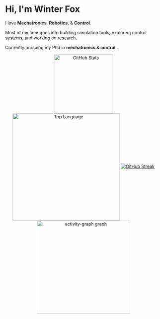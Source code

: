 # Hi, I'm Winter Fox

I love **Mechatronics**, **Robotics**, & **Control**.

Most of my time goes into building simulation tools, exploring control systems, and working on research.  

Currently pursuing my Phd in **mechatronics & control**.

<div align="center" id="github-metrics">
  <a href="https://github.com/WinterTheFox/github-readme-stats?tab=readme-ov-file#github-stats-card"><img height="190" align="center" alt="GitHub Stats" src="https://github-readme-stats.vercel.app/api?username=WinterTheFox&show_icons=true&custom_title=GitHub+Statistics&title_color=cba6f7&theme=catppuccin_mocha&border_color=45475a"/></a>
  <a href="https://github.com/WinterTheFox/github-readme-stats?tab=readme-ov-file#top-languages-card"><img width="345" align="center" alt="Top Language" src="https://github-readme-stats.vercel.app/api/top-langs/?username=WinterTheFox&layout=compact&title_color=cba6f7&theme=catppuccin_mocha&border_color=45475a"/></a>
  <a href="https://git.io/streak-stats"><img src="https://streak-stats.demolab.com?user=WinterTheFox&theme=catppuccin-macchiato&exclude_days=Mon%2CTue%2CWed%2CThu&border=45475A&fire=CBA6F7&ring=B7BDF8&background=1E2030" alt="GitHub Streak" /></a>
  <img src="https://github-readme-activity-graph.vercel.app/graph?username=WinterTheFox&radius=16&theme=catppuccin_mocha&bg_color=1E2030&border_color=45475A&point=CBA6F7&color=7dc4e4&title_color=7dc4e4&line=c6a0f6&area=true&order=5" height="300" alt="activity-graph graph"  />
</div>
